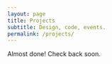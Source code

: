 ```yaml
---
layout: page
title: Projects
subtitle: Design, code, events.
permalink: /projects/
---
```


Almost done! Check back soon.

<!--
## Small World

## Crossfade.js

## Those Green Mountains
-->
